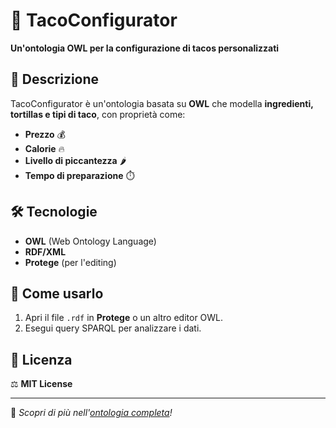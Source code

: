 # 🌮 **TacoConfigurator**  

**Un'ontologia OWL per la configurazione di tacos personalizzati**  

## 📌 **Descrizione**  
TacoConfigurator è un'ontologia basata su **OWL** che modella **ingredienti, tortillas e tipi di taco**, con proprietà come:  
- **Prezzo** 💰  
- **Calorie** 🔥  
- **Livello di piccantezza** 🌶️  
- **Tempo di preparazione** ⏱️  

## 🛠️ **Tecnologie**  
- **OWL** (Web Ontology Language)  
- **RDF/XML**  
- **Protege** (per l'editing)  


## 🚀 **Come usarlo**  
1. Apri il file `.rdf` in **Protege** o un altro editor OWL.  
2. Esegui query SPARQL per analizzare i dati.  

## 📜 **Licenza**  
⚖️ **MIT License** 

---  
🔗 *Scopri di più nell'[ontologia completa](TacoConfigurator.rdf)!*  

